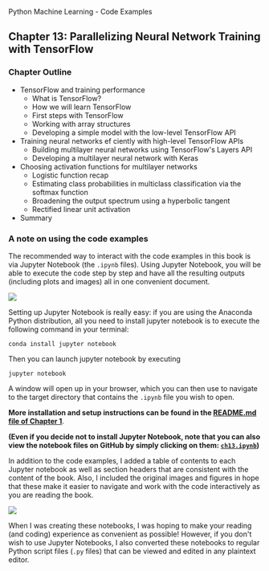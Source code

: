 Python Machine Learning - Code Examples


##  Chapter 13: Parallelizing Neural Network Training with TensorFlow

### Chapter Outline

- TensorFlow and training performance
  - What is TensorFlow?
  - How we will learn TensorFlow
  - First steps with TensorFlow
  - Working with array structures
  - Developing a simple model with the low-level TensorFlow API
- Training neural networks ef ciently with high-level TensorFlow APIs
  - Building multilayer neural networks using TensorFlow's Layers API
  - Developing a multilayer neural network with Keras
- Choosing activation functions for multilayer networks
  - Logistic function recap
  - Estimating class probabilities in multiclass classification via the softmax function
  - Broadening the output spectrum using a hyperbolic tangent
  - Rectified linear unit activation
- Summary

### A note on using the code examples

The recommended way to interact with the code examples in this book is via Jupyter Notebook (the `.ipynb` files). Using Jupyter Notebook, you will be able to execute the code step by step and have all the resulting outputs (including plots and images) all in one convenient document.

![](../ch02/images/jupyter-example-1.png)



Setting up Jupyter Notebook is really easy: if you are using the Anaconda Python distribution, all you need to install jupyter notebook is to execute the following command in your terminal:

    conda install jupyter notebook

Then you can launch jupyter notebook by executing

    jupyter notebook

A window will open up in your browser, which you can then use to navigate to the target directory that contains the `.ipynb` file you wish to open.

**More installation and setup instructions can be found in the [README.md file of Chapter 1](../ch01/README.md)**.

**(Even if you decide not to install Jupyter Notebook, note that you can also view the notebook files on GitHub by simply clicking on them: [`ch13.ipynb`](ch13.ipynb))**

In addition to the code examples, I added a table of contents to each Jupyter notebook as well as section headers that are consistent with the content of the book. Also, I included the original images and figures in hope that these make it easier to navigate and work with the code interactively as you are reading the book.

![](../ch02/images/jupyter-example-2.png)


When I was creating these notebooks, I was hoping to make your reading (and coding) experience as convenient as possible! However, if you don't wish to use Jupyter Notebooks, I also converted these notebooks to regular Python script files (`.py` files) that can be viewed and edited in any plaintext editor. 